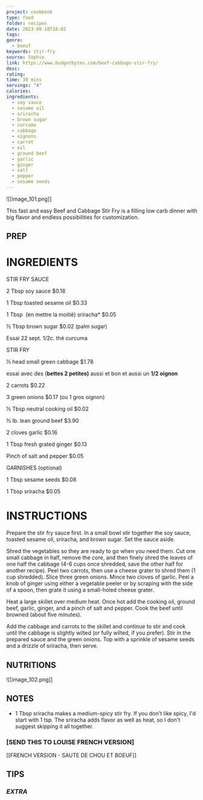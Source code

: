 ```yaml
---
project: cookbook
type: food
folder: recipes
date: 2023-09-18T18:02
tags: 
genre:
  - boeuf
keywords: stir-fry
source: Sophie
link: https://www.budgetbytes.com/beef-cabbage-stir-fry/
desc: 
rating: 
time: 30 mins
servings: "4"
calories: 
ingredients:
  - soy sauce
  - sesame oil
  - sriracha
  - brown sugar
  - curcuma
  - cabbage
  - oignons
  - carrot
  - oil
  - ground beef
  - garlic
  - ginger
  - salt
  - pepper
  - sesame seeds
---
```


![[image_101.png]]

This fast and easy Beef and Cabbage Stir Fry is a filling low carb dinner with big flavor and endless possibilities for customization.


## PREP


# INGREDIENTS

STIR FRY SAUCE

2 Tbsp soy sauce $0.18

1 Tbsp toasted sesame oil $0.33

1 Tbsp  (en mettre la moitié) sriracha* $0.05 

½ Tbsp brown sugar $0.02 (palm sugar)

Essai 22 sept. 1/2c. thé curcuma

  

STIR FRY

½ head small green cabbage $1.78

essai avec des (**bettes 2 petites)** aussi et bon et aussi un **1/2 oignon** 

2 carrots $0.22

3 green onions $0.17 (ou 1 gros oignon)

½ Tbsp neutral cooking oil $0.02

½ lb. lean ground beef $3.90

2 cloves garlic $0.16

1 Tbsp fresh grated ginger $0.13

Pinch of salt and pepper $0.05

  

GARNISHES (optional)

1 Tbsp sesame seeds $0.08

1 Tbsp sriracha $0.05




# INSTRUCTIONS

Prepare the stir fry sauce first. In a small bowl stir together the soy sauce, toasted sesame oil, sriracha, and brown sugar. Set the sauce aside.

Shred the vegetables so they are ready to go when you need them. Cut one small cabbage in half, remove the core, and then finely shred the leaves of one half the cabbage (4-6 cups once shredded, save the other half for another recipe). Peel two carrots, then use a cheese grater to shred them (1 cup shredded). Slice three green onions. Mince two cloves of garlic. Peel a knob of ginger using either a vegetable peeler or by scraping with the side of a spoon, then grate it using a small-holed cheese grater.

Heat a large skillet over medium heat. Once hot add the cooking oil, ground beef, garlic, ginger, and a pinch of salt and pepper. Cook the beef until browned (about five minutes).

Add the cabbage and carrots to the skillet and continue to stir and cook until the cabbage is slightly wilted (or fully wilted, if you prefer). Stir in the prepared sauce and the green onions. Top with a sprinkle of sesame seeds and a drizzle of sriracha, then serve.


## NUTRITIONS

![[image_102.png]]

## NOTES

* 1 Tbsp sriracha makes a medium-spicy stir fry. If you don't like spicy, I'd start with 1 tsp. The sriracha adds flavor as well as heat, so I don't suggest skipping it all together.

### [SEND THIS TO LOUISE FRENCH VERSION]
[[FRENCH VERSION - SAUTE DE CHOU ET BOEUF]]

## TIPS



### *EXTRA*



